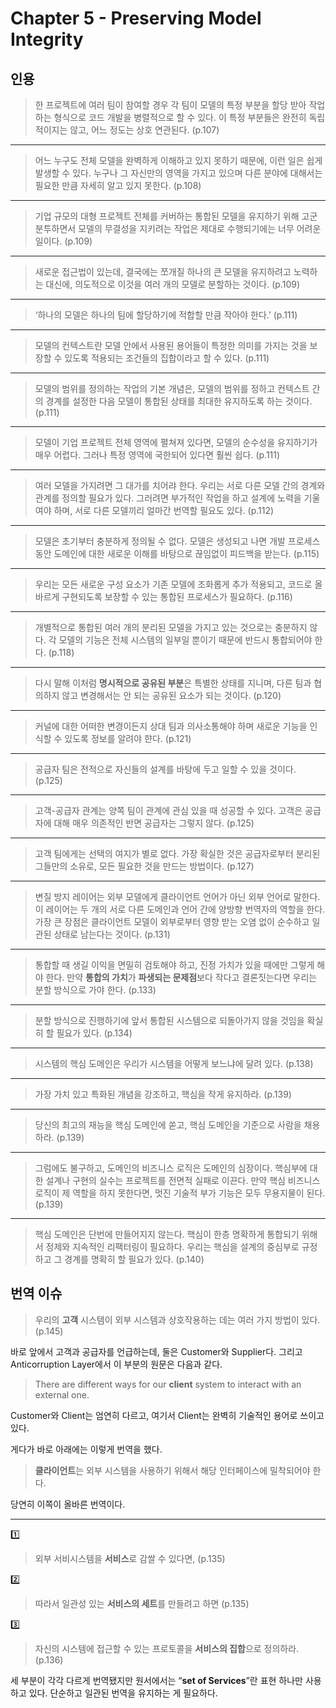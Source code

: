 # Chapter 5 - Preserving Model Integrity

## 인용

> 한 프로젝트에 여러 팀이 참여할 경우 각 팀이 모델의 특정 부분을 할당 받아
> 작업하는 형식으로 코드 개발을 병렬적으로 할 수 있다.
> 이 특정 부분들은 완전히 독립적이지는 않고, 어느 정도는 상호 연관된다.
> (p.107)

---

> 어느 누구도 전체 모델을 완벽하게 이해하고 있지 못하기 때문에, 이런 일은
> 쉽게 발생할 수 있다.
> 누구나 그 자신만의 영역을 가지고 있으며 다른 분야에 대해서는 필요한 만큼
> 자세히 알고 있지 못한다.
> (p.108)

---

> 기업 규모의 대형 프로젝트 전체를 커버하는 통합된 모델을 유지하기 위해
> 고군분투하면서 모델의 무결성을 지키려는 작업은 제대로 수행되기에는 너무
> 어려운 일이다.
> (p.109)

---

> 새로운 접근법이 있는데,
> 결국에는 쪼개질 하나의 큰 모델을 유지하려고 노력하는 대신에,
> 의도적으로 이것을 여러 개의 모델로 분할하는 것이다.
> (p.109)

---

> ‘하나의 모델은 하나의 팀에 할당하기에 적합할 만큼 작아야 한다.’
> (p.111)

---

> 모델의 컨텍스트란 모델 안에서 사용된 용어들이 특정한 의미를 가지는 것을
> 보장할 수 있도록 적용되는 조건들의 집합이라고 할 수 있다.
> (p.111)

---

> 모델의 범위를 정의하는 작업의 기본 개념은,
> 모델의 범위를 정하고 컨텍스트 간의 경계를 설정한 다음
> 모델이 통합된 상태를 최대한 유지하도록 하는 것이다.
> (p.111)

---

> 모델이 기업 프로젝트 전체 영역에 펼쳐져 있다면,
> 모델의 순수성을 유지하기가 매우 어렵다.
> 그러나 특정 영역에 국한되어 있다면 훨씬 쉽다.
> (p.111)

---

> 여러 모델을 가지려면 그 대가를 치어랴 한다.
> 우리는 서로 다른 모델 간의 경계와 관계를 정의할 필요가 있다.
> 그러려면 부가적인 작업을 하고 설계에 노력을 기울여야 하며,
> 서로 다른 모델끼리 얼마간 번역할 필요도 있다.
> (p.112)

---

> 모델은 초기부터 충분하게 정의될 수 없다.
> 모델은 생성되고 나면 개발 프로세스 동안 도메인에 대한 새로운 이해를 바탕으로
> 끊임없이 피드백을 받는다.
> (p.115)

---

> 우리는 모든 새로운 구성 요소가 기존 모델에 조화롭게 추가 적용되고,
> 코드로 올바르게 구현되도록 보장할 수 있는 통합된 프로세스가 필요하다.
> (p.116)

---

> 개별적으로 통합된 여러 개의 분리된 모델을 가지고 있는 것으로는 충분하지 않다.
> 각 모델의 기능은 전체 시스템의 일부일 뿐이기 때문에 반드시 통합되어야 한다.
> (p.118)

---

> 다시 말해 이처럼 **명시적으로 공유된 부분**은 특별한 상태를 지니며,
> 다른 팀과 협의하지 않고 변경해서는 안 되는 공유된 요소가 되는 것이다.
> (p.120)

---

> 커널에 대한 어떠한 변경이든지 상대 팀과 의사소통해야 하며 새로운 기능을
> 인식할 수 있도록 정보를 알려야 햔다.
> (p.121)

---

> 공급자 팀은 전적으로 자신들의 설계를 바탕에 두고 일할 수 있을 것이다.
> (p.125)

---

> 고객-공급자 관계는 양쪽 팀이 관계에 관심 있을 때 성공할 수 있다.
> 고객은 공급자에 대해 매우 의존적인 반면 공급자는 그렇지 않다.
> (p.125)

---

> 고객 팀에게는 선택의 여지가 별로 없다.
> 가장 확실한 것은 공급자로부터 분리된 그들만의 소유로,
> 모든 필요한 것을 만드는 방법이다.
> (p.127)

---

> 변질 방지 레이어는 외부 모델에게 클라이언트 언어가 아닌 외부 언어로 말한다.
> 이 레이어는 두 개의 서로 다른 도메인과 언어 간에 양방향 번역자의 역할을 한다.
> 가장 큰 장점은 클라이언트 모델이 외부로부터 영향 받는 오염 없이
> 순수하고 일관된 상태로 남는다는 것이다.
> (p.131)

---

> 통합할 때 생길 이익을 면밀히 검토해야 하고,
> 진정 가치가 있을 때에만 그렇게 해야 한다.
> 만약 **통합의 가치**가 **파생되는 문제점**보다 작다고 결론짓는다면
> 우리는 분할 방식으로 가야 한다.
> (p.133)

---

> 분할 방식으로 진행하기에 앞서 통합된 시스템으로 되돌아가지 않을 것임을
> 확실히 할 필요가 있다.
> (p.134)

---

> 시스템의 핵심 도메인은 우리가 시스템을 어떻게 보느냐에 달려 있다.
> (p.138)

---

> 가장 가치 있고 특화된 개념을 강조하고, 핵심을 작게 유지하라.
> (p.139)

---

> 당신의 최고의 재능을 핵심 도메인에 쏟고,
> 핵심 도메인을 기준으로 사람을 채용하라.
> (p.139)

---

> 그럼에도 불구하고, 도메인의 비즈니스 로직은 도메인의 심장이다.
> 핵심부에 대한 설계나 구현의 실수는 프로젝트를 전면적 실패로 이끈다.
> 만약 핵심 비즈니스 로직이 제 역할을 하지 못한다면,
> 멋진 기술적 부가 기능은 모두 무용지물이 된다.
> (p.139)

---

> 핵심 도메인은 단번에 만들어지지 않는다.
> 핵심이 한층 명확하게 통합되기 위해서 정제와 지속적인 리팩터링이 필요하다.
> 우리는 핵심을 설계의 중심부로 규정하고 그 경계를 명확히 할 필요가 있다.
> (p.140)

## 번역 이슈

> 우리의 **고객** 시스템이 외부 시스템과 상호작용하는 데는
> 여러 가지 방법이 있다.
> (p.145)

바로 앞에서 고객과 공급자를 언급하는데, 둘은 Customer와 Supplier다.
그리고 Anticorruption Layer에서 이 부분의 원문은 다음과 같다.

> There are different ways for our **client** system to interact
> with an external one.

Customer와 Client는 엄연히 다르고, 여기서 Client는 완벽히 기술적인 용어로
쓰이고 있다.

게다가 바로 아래에는 이렇게 번역을 했다.

> **클라이언트**는 외부 시스템을 사용하기 위해서 해당 인터페이스에
> 밀착되어야 한다.

당연히 이쪽이 올바른 번역이다.

---

1️⃣

> 외부 서비시스템을 **서비스**로 감쌀 수 있다면,
> (p.135)

2️⃣

> 따라서 일관성 있는 **서비스의 세트**를 만들려고 하면
> (p.135)

3️⃣

> 자신의 시스템에 접근할 수 있는 프로토콜을 **서비스의 집합**으로 정의하라.
> (p.136)

세 부분이 각각 다르게 번역됐지만 원서에서는 “**set of Services**”란 표현
하나만 사용하고 있다.
단순하고 일관된 번역을 유지하는 게 필요하다.
